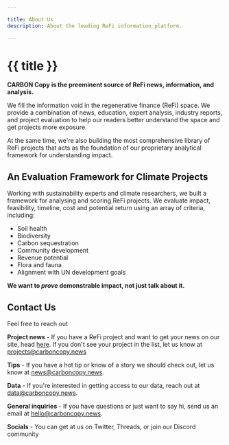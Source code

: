 ```yaml
---

title: About Us
description: About the leading ReFi information platform.

---
```


# {{ title }}

**CARBON Copy is the preeminent source of ReFi news, information, and analysis.**

We fill the information void in the regenerative finance (ReFi) space. We provide a combination of news, education, expert analysis, industry reports, and project evaluation to help our readers better understand the space and get projects more exposure.

At the same time, we're also building the most comprehensive library of ReFi projects that acts as the foundation of our proprietary analytical framework for understanding impact.

<h2 class="mb-3 mt-4">An Evaluation  Framework for Climate Projects</h2>

Working with sustainability experts and climate researchers, we built a framework for analysing and scoring ReFi projects. We evaluate impact, feasibility, timeline, cost and potential return using an array of criteria, including:

- Soil health
- Biodiversity
- Carbon sequestration
- Community development
- Revenue potential
- Flora and fauna
- Alignment with UN development goals

**We want to *prove* demonstrable impact, not just talk about it.**

<h2 class="mb-3 mt-4">Contact Us</h2>

Feel free to reach out

**Project news** - If you have a ReFi project and want to get your news on our site, head [here](https://baserow.io/form/Bvg1VhbZvYjYDyylflMoYvqPA7Gogg1GDeTjzO8ku-o). If you don't see your project in the list, let us know at projects@carboncopy.news

**Tips** - If you have a hot tip or know of a story we should check out, let us know at news@carboncopy.news.

**Data** - If you're interested in getting access to our data, reach out at data@carboncopy.news.

**General inquiries** - If you have questions or just want to say hi, send us an email at hello@carboncopy.news.

**Socials** - You can get at us on Twitter, Threads, or join our Discord community
